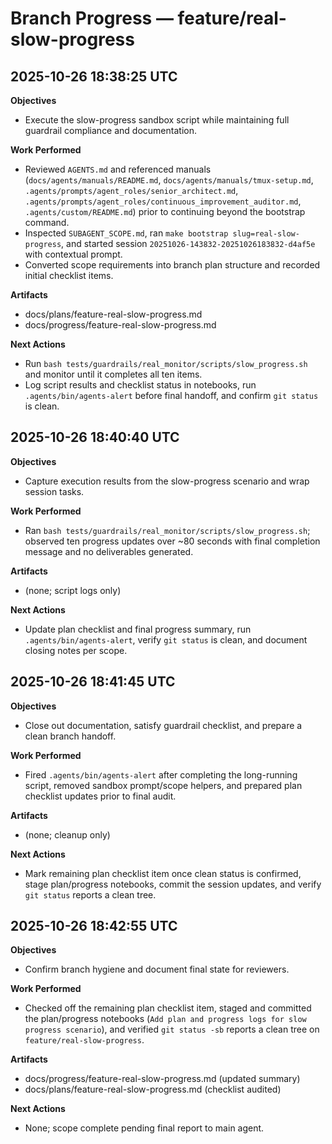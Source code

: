 # Branch Progress — feature/real-slow-progress

## 2025-10-26 18:38:25 UTC
**Objectives**
- Execute the slow-progress sandbox script while maintaining full guardrail compliance and documentation.

**Work Performed**
- Reviewed `AGENTS.md` and referenced manuals (`docs/agents/manuals/README.md`, `docs/agents/manuals/tmux-setup.md`, `.agents/prompts/agent_roles/senior_architect.md`, `.agents/prompts/agent_roles/continuous_improvement_auditor.md`, `.agents/custom/README.md`) prior to continuing beyond the bootstrap command.
- Inspected `SUBAGENT_SCOPE.md`, ran `make bootstrap slug=real-slow-progress`, and started session `20251026-143832-20251026183832-d4af5e` with contextual prompt.
- Converted scope requirements into branch plan structure and recorded initial checklist items.

**Artifacts**
- docs/plans/feature-real-slow-progress.md
- docs/progress/feature-real-slow-progress.md

**Next Actions**
- Run `bash tests/guardrails/real_monitor/scripts/slow_progress.sh` and monitor until it completes all ten items.
- Log script results and checklist status in notebooks, run `.agents/bin/agents-alert` before final handoff, and confirm `git status` is clean.

## 2025-10-26 18:40:40 UTC
**Objectives**
- Capture execution results from the slow-progress scenario and wrap session tasks.

**Work Performed**
- Ran `bash tests/guardrails/real_monitor/scripts/slow_progress.sh`; observed ten progress updates over ~80 seconds with final completion message and no deliverables generated.

**Artifacts**
- (none; script logs only)

**Next Actions**
- Update plan checklist and final progress summary, run `.agents/bin/agents-alert`, verify `git status` is clean, and document closing notes per scope.

## 2025-10-26 18:41:45 UTC
**Objectives**
- Close out documentation, satisfy guardrail checklist, and prepare a clean branch handoff.

**Work Performed**
- Fired `.agents/bin/agents-alert` after completing the long-running script, removed sandbox prompt/scope helpers, and prepared plan checklist updates prior to final audit.

**Artifacts**
- (none; cleanup only)

**Next Actions**
- Mark remaining plan checklist item once clean status is confirmed, stage plan/progress notebooks, commit the session updates, and verify `git status` reports a clean tree.

## 2025-10-26 18:42:55 UTC
**Objectives**
- Confirm branch hygiene and document final state for reviewers.

**Work Performed**
- Checked off the remaining plan checklist item, staged and committed the plan/progress notebooks (`Add plan and progress logs for slow progress scenario`), and verified `git status -sb` reports a clean tree on `feature/real-slow-progress`.

**Artifacts**
- docs/progress/feature-real-slow-progress.md (updated summary)
- docs/plans/feature-real-slow-progress.md (checklist audited)

**Next Actions**
- None; scope complete pending final report to main agent.
